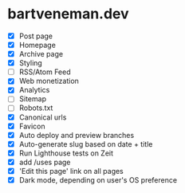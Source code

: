 # bartveneman.dev

- [x] Post page
- [x] Homepage
- [x] Archive page
- [x] Styling
- [ ] RSS/Atom Feed
- [x] Web monetization
- [x] Analytics
- [ ] Sitemap
- [ ] Robots.txt
- [x] Canonical urls
- [x] Favicon
- [x] Auto deploy and preview branches
- [x] Auto-generate slug based on date + title
- [x] Run Lighthouse tests on Zeit
- [x] add /uses page
- [x] 'Edit this page' link on all pages
- [x] Dark mode, depending on user's OS preference
